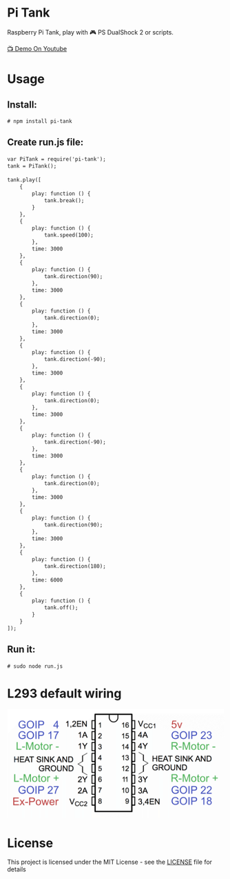 Pi Tank
======
Raspberry Pi Tank, play with 🎮 PS DualShock 2 or scripts.

[📺 Demo On Youtube](https://youtu.be/czwEzWJb0UM)

# Usage

## Install:

```
# npm install pi-tank
```

## Create run.js file:

```
var PiTank = require('pi-tank');
tank = PiTank();

tank.play([
    {
        play: function () {
            tank.break();
        }
    },
    {
        play: function () {
            tank.speed(100);
        },
        time: 3000
    },
    {
        play: function () {
            tank.direction(90);
        },
        time: 3000
    },
    {
        play: function () {
            tank.direction(0);
        },
        time: 3000
    },
    {
        play: function () {
            tank.direction(-90);
        },
        time: 3000
    },
    {
        play: function () {
            tank.direction(0);
        },
        time: 3000
    },
    {
        play: function () {
            tank.direction(-90);
        },
        time: 3000
    },
    {
        play: function () {
            tank.direction(0);
        },
        time: 3000
    },
    {
        play: function () {
            tank.direction(90);
        },
        time: 3000
    },
    {
        play: function () {
            tank.direction(180);
        },
        time: 6000
    },
    {
        play: function () {
            tank.off();
        }
    }
]);
```

## Run it:

```
# sudo node run.js
```

# L293 default wiring

![l293-default-wiring](l293-default-wiring.png)

# License

This project is licensed under the MIT License - see the [LICENSE](LICENSE) file for details
